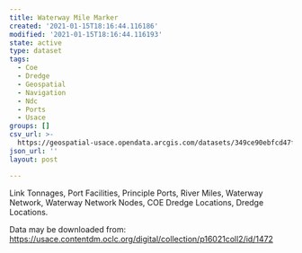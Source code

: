 ```yaml
---
title: Waterway Mile Marker
created: '2021-01-15T18:16:44.116186'
modified: '2021-01-15T18:16:44.116193'
state: active
type: dataset
tags:
  - Coe
  - Dredge
  - Geospatial
  - Navigation
  - Ndc
  - Ports
  - Usace
groups: []
csv_url: >-
  https://geospatial-usace.opendata.arcgis.com/datasets/349ce90ebfcd47f49401ac4d817b0d58_0.csv?outSR=%7B%22latestWkid%22%3A4269%2C%22wkid%22%3A4269%7D
json_url: ''
layout: post

---
```

Link Tonnages, Port Facilities, Principle Ports, River Miles, Waterway Network, Waterway Network Nodes, COE Dredge Locations, Dredge Locations.

Data may be downloaded from: https://usace.contentdm.oclc.org/digital/collection/p16021coll2/id/1472
